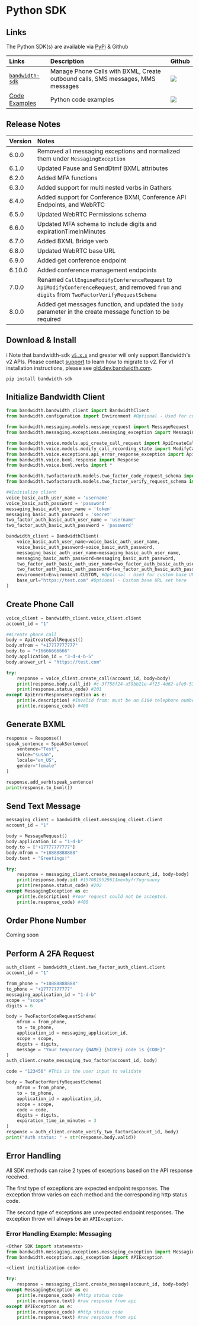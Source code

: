 # Python SDK

## Links

The Python SDK(s) are available via [PyPi](https://pypi.org/) & Github

| Links                                                                     | Description                                                                     | Github                                                                                                 |
|:--------------------------------------------------------------------------|:--------------------------------------------------------------------------------|:-------------------------------------------------------------------------------------------------------|
| [`bandwidth-sdk`](https://pypi.org/project/bandwidth-sdk/)                | Manage Phone Calls with BXML, Create outbound calls, SMS messages, MMS messages | [<img src="https://github.com/favicon.ico">](https://github.com/Bandwidth/python-sdk)                  |
| [Code Examples](https://github.com/Bandwidth/examples/tree/master/python) | Python code examples                                                            | [<img src="https://github.com/favicon.ico">](https://github.com/Bandwidth/examples/tree/master/python) |

## Release Notes

| Version | Notes                                                                           |
|:--------|:--------------------------------------------------------------------------------|
| 6.0.0   | Removed all messaging exceptions and normalized them under `MessagingException` |
| 6.1.0   | Updated Pause and SendDtmf BXML attributes                                      |
| 6.2.0   | Added MFA functions                                                             |
| 6.3.0   | Added support for multi nested verbs in Gathers                                 |
| 6.4.0   | Added support for Conference BXMl, Conference API Endpoints, and WebRTC         |
| 6.5.0   | Updated WebRTC Permissions schema                                               |
| 6.6.0   | Updated MFA schema to include digits and expirationTimeInMinutes                |
| 6.7.0   | Added BXML Bridge verb                                                          |
| 6.8.0   | Updated WebRTC base URL                                                         |
| 6.9.0 | Added get conference endpoint |
| 6.10.0 | Added conference management endpoints |
| 7.0.0 | Renamed `CallEngineModifyConferenceRequest` to `ApiModifyConferenceRequest`, and removed `from` and `digits` from `TwoFactorVerifyRequestSchema` |
| 8.0.0 | Added get messages function, and updated the `body` parameter in the create message function to be required |


## Download & Install

ℹ️ Note that bandwidth-sdk [`v5.x.x`](https://pypi.org/project/bandwidth-sdk/) and greater will only support Bandwidth's v2 APIs. Please contact [support](https://support.bandwidth.com) to learn how to migrate to v2. For v1 installation instructions, please see [old.dev.bandwidth.com](https://old.dev.bandwidth.com/clientLib/python.html).

```
pip install bandwidth-sdk
```

## Initialize Bandwidth Client

```python
from bandwidth.bandwidth_client import BandwidthClient
from bandwidth.configuration import Environment #Optional - Used for custom base URLs

from bandwidth.messaging.models.message_request import MessageRequest
from bandwidth.messaging.exceptions.messaging_exception import MessagingException

from bandwidth.voice.models.api_create_call_request import ApiCreateCallRequest
from bandwidth.voice.models.modify_call_recording_state import ModifyCallRecordingState
from bandwidth.voice.exceptions.api_error_response_exception import ApiErrorResponseException
from bandwidth.voice.bxml.response import Response
from bandwidth.voice.bxml.verbs import *

from bandwidth.twofactorauth.models.two_factor_code_request_schema import TwoFactorCodeRequestSchema
from bandwidth.twofactorauth.models.two_factor_verify_request_schema import TwoFactorVerifyRequestSchema

##Initialize client
voice_basic_auth_user_name = 'username'
voice_basic_auth_password = 'password'
messaging_basic_auth_user_name = 'token'
messaging_basic_auth_password = 'secret'
two_factor_auth_basic_auth_user_name = 'username'
two_factor_auth_basic_auth_password = 'password'

bandwidth_client = BandwidthClient(
    voice_basic_auth_user_name=voice_basic_auth_user_name,
    voice_basic_auth_password=voice_basic_auth_password,
    messaging_basic_auth_user_name=messaging_basic_auth_user_name,
    messaging_basic_auth_password=messaging_basic_auth_password,
    two_factor_auth_basic_auth_user_name=two_factor_auth_basic_auth_user_name,
    two_factor_auth_basic_auth_password=two_factor_auth_basic_auth_password,
    environment=Environment.CUSTOM, #Optional - Used for custom base URLs
    base_url="https://test.com" #Optional - Custom base URL set here
)
```

## Create Phone Call

```python
voice_client = bandwidth_client.voice_client.client
account_id = "1"

##Create phone call
body = ApiCreateCallRequest()
body.mfrom = "+17777777777"
body.to = "+16666666666"
body.application_id = "3-d-4-b-5"
body.answer_url = "https://test.com"

try:
    response = voice_client.create_call(account_id, body=body)
    print(response.body.call_id) #c-3f758f24-a59bb21e-4f23-4d62-afe9-53o2ls3o4saio4l
    print(response.status_code) #201
except ApiErrorResponseException as e:
    print(e.description) #Invalid from: must be an E164 telephone number
    print(e.response_code) #400
```

## Generate BXML

```python
response = Response()
speak_sentence = SpeakSentence(
    sentence="Test",
    voice="susan",
    locale="en_US",
    gender="female"
)

response.add_verb(speak_sentence)
print(response.to_bxml())
```

## Send Text Message

```python
messaging_client = bandwidth_client.messaging_client.client
account_id = "1"

body = MessageRequest()
body.application_id = "1-d-b"
body.to = ["+17777777777"]
body.mfrom = "+18888888888"
body.text = "Greetings!"

try:
    response = messaging_client.create_message(account_id, body=body)
    print(response.body.id) #1570819529611mexbyfr7ugrouuxy
    print(response.status_code) #202
except MessagingException as e:
    print(e.description) #Your request could not be accepted.
    print(e.response_code) #400
```

## Order Phone Number

Coming soon

## Perform A 2FA Request

```python
auth_client = bandwidth_client.two_factor_auth_client.client
account_id = "1"

from_phone = "+18888888888"
to_phone = "+17777777777"
messaging_application_id = "1-d-b"
scope = "scope"
digits = 6

body = TwoFactorCodeRequestSchema(
    mfrom = from_phone,
    to = to_phone,
    application_id = messaging_application_id,
    scope = scope,
    digits = digits,
    message = "Your temporary {NAME} {SCOPE} code is {CODE}"
)
auth_client.create_messaging_two_factor(account_id, body)

code = "123456" #This is the user input to validate

body = TwoFactorVerifyRequestSchema(
    mfrom = from_phone,
    to = to_phone,
    application_id = application_id,
    scope = scope,
    code = code,
    digits = digits,
    expiration_time_in_minutes = 3
)
response = auth_client.create_verify_two_factor(account_id, body)
print("Auth status: " + str(response.body.valid))
```

## Error Handling

All SDK methods can raise 2 types of exceptions based on the API response received.

The first type of exceptions are expected endpoint responses. The exception throw varies on each method and the corresponding http status code.

The second type of exceptions are unexpected endpoint responses. The exception throw will always be an `APIException`.

### Error Handling Example: Messaging

```python
<Other SDK import statements>
from bandwidth.messaging.exceptions.messaging_exception import MessagingException
from bandwidth.exceptions.api_exception import APIException

<client initialization code>

try:
    response = messaging_client.create_message(account_id, body=body)
except MessagingException as e:
    print(e.response_code) #http status code
    print(e.response.text) #raw response from api
except APIException as e:
    print(e.response_code) #http status code
    print(e.response.text) #raw response from api
```
